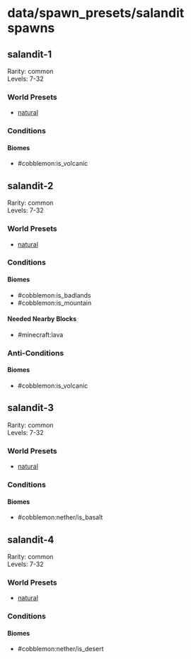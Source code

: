 # data/spawn_presets/salandit spawns  
  
## salandit-1  
Rarity: common  
Levels: 7-32  
  
### World Presets  
* [natural](/data/world_presets/natural.md)  
  
### Conditions  
  
#### Biomes  
  * #cobblemon:is_volcanic
  
  
## salandit-2  
Rarity: common  
Levels: 7-32  
  
### World Presets  
* [natural](/data/world_presets/natural.md)  
  
### Conditions  
  
#### Biomes  
  * #cobblemon:is_badlands
  * #cobblemon:is_mountain
  
  
#### Needed Nearby Blocks  
  * #minecraft:lava
  
  
### Anti-Conditions  
  
#### Biomes  
  * #cobblemon:is_volcanic
  
  
## salandit-3  
Rarity: common  
Levels: 7-32  
  
### World Presets  
* [natural](/data/world_presets/natural.md)  
  
### Conditions  
  
#### Biomes  
  * #cobblemon:nether/is_basalt
  
  
## salandit-4  
Rarity: common  
Levels: 7-32  
  
### World Presets  
* [natural](/data/world_presets/natural.md)  
  
### Conditions  
  
#### Biomes  
  * #cobblemon:nether/is_desert
  
